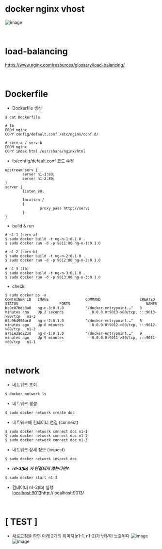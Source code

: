 # docker nginx vhost
![image](https://github.com/dana096/docker-nginx-vhost/assets/145534055/97669887-713c-4908-86d6-91498d47764d)

<br>

# load-balancing
https://www.nginx.com/resources/glossary/load-balancing/

<br>

# Dockerfile
- Dockerfile 생성
```
$ cat Dockerfile

# lb
FROM nginx
COPY config/default.conf /etc/nginx/conf.d/

# serv-a / serv-b
FROM nginx
COPY index.html /usr/share/nginx/html
```

- lb/config/default.conf 코드 수정
```
upstream serv {
        server n1-1:80;
        server n1-2:80;
}
server {
        listen 80;

        location /
        {
                proxy_pass http://serv;
        }
}
```
- build & run
```
# n1-1 (serv-a)
$ sudo docker build -t ng-n-1:0.1.0 .
$ sudo docker run -d -p 9011:80 ng-n-1:0.1.0

# n1-2 (serv-b)
$ sudo docker build -t ng-n-2:0.1.0 .
$ sudo docker run -d -p 9012:80 ng-n-2:0.1.0

# n1-3 (lb)
$ sudo docker build -t ng-n-3:0.1.0 .
$ sudo docker run -d -p 9013:80 ng-n-3:0.1.0
```
- check
```
$ sudo docker ps -a
CONTAINER ID   IMAGE                 COMMAND                  CREATED          STATUS                   PORTS                                   NAMES
bc0c07bdc3a0   ng-n-3:0.1.0          "/docker-entrypoint.…"   3 minutes ago    Up 2 seconds             0.0.0.0:9013->80/tcp, :::9013->80/tcp   n1-3
63b9b4956ac8   ng-n-2:0.1.0          "/docker-entrypoint.…"   8 minutes ago    Up 8 minutes             0.0.0.0:9012->80/tcp, :::9012->80/tcp   n1-2
a7a1e2ad223d   ng-n-1:0.1.0          "/docker-entrypoint.…"   9 minutes ago    Up 9 minutes             0.0.0.0:9011->80/tcp, :::9011->80/tcp   n1-1
```

<br>

# network
- 네트워크 조회
```
$ docker network ls
```
- 네트워크 생성
```
$ sudo docker network create doc
```
- 네트워크에 컨테이너 연결 (connect)
```
$ sudo docker network connect doc n1-1
$ sudo docker network connect doc n1-2
$ sudo docker network connect doc n1-3
```
- 네트워크 상세 정보 (inspect)
```
$ sudo docker network inspect doc
```
- _**n1-3(lb) 가 연결되지 않는다면?**_
```
$ sudo docker start n1-3
```
- 컨테이너 n1-3(lb) 실행 <br>
[localhost:9013](http://localhost:9013/)http://localhost:9013/

<br>

# [ TEST ]
- 새로고침을 하면 아래 2개의 이미지(n1-1, n1-2)가 번갈아 노출된다
![image](https://github.com/dana096/docker-nginx-vhost/assets/145534055/56af85a6-5a97-4fdc-a1ab-6beca2e3528f)
![image](https://github.com/dana096/docker-nginx-vhost/assets/145534055/23bc9790-b2dd-4b48-b6e3-c2d90a6dd2a5)


